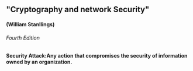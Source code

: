  ##      "Cryptography and network Security"
 ####              (William Stanllings)
 ######                   Fourth Edition


  #### Security Attack:Any action that compromises the security of information owned by an organization. 
  
